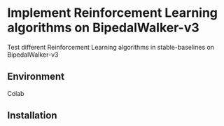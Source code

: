 # Implement Reinforcement Learning algorithms on BipedalWalker-v3
Test different Reinforcement Learning algorithms in stable-baselines on BipedalWalker-v3
## Environment
Colab
## Installation
